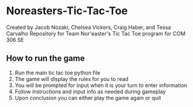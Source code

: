 # Noreasters-Tic-Tac-Toe
Created by Jacob Nozaki, Chelsea Vickers, Craig Haber, and Tessa Carvalho
Repository for Team Nor'easter's Tic Tac Toe program for COM 306 SE
## How to run the game
1. Run the main tic tac toe python file
2. The game will display the rules for you to read
3. You will be prompted for input when it is your turn to enter information
4. Follow instructions and input info as needed during gameplay
5. Upon conclusion you can either play the game again or quit
